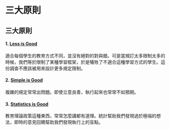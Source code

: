 # 三大原則

## 三大原則
#### 1. [Less is Good](principle1.md)
適合每個學生的教育方式不同，並沒有絕對的對與錯。可是當規訂太多限制太多的時候，我們等於限制了某種學習框架，於是犧牲了不適合這種學習方式的學生。這份調查不應該被用來設計更多規定限制。
#### 2. [Simple is Good](principle2.md)
複雜的規定常常出問題。即使立意良善，執行起來也常常不如預期。
#### 3. [Statistics is Good](principle3.md)
教育理論政策這種東西，常常怎麼講都有道理。統計幫助我們發現過於極端的想法，即時的意見回饋幫助我們發現執行上的盲點。